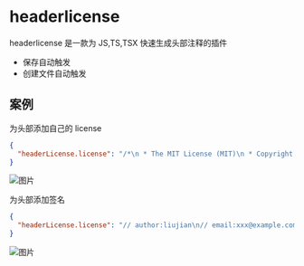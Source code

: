 # headerlicense

headerlicense 是一款为 JS,TS,TSX 快速生成头部注释的插件

- 保存自动触发
- 创建文件自动触发

## 案例

为头部添加自己的 license

```json
{
  "headerLicense.license": "/*\n * The MIT License (MIT)\n * Copyright (c) 2018-present, OBKoro1\n * Permission is hereby granted, free of charge, to any person obtaining a copy\n * The source code for this program is not published or\n * otherwise divested of its trade secrets\n */"
}
```

![图片](./images/demo.gif)

为头部添加签名

```json
{
  "headerLicense.license": "// author:liujian\n// email:xxx@example.com"
}
```

![图片](./images/author.gif)
